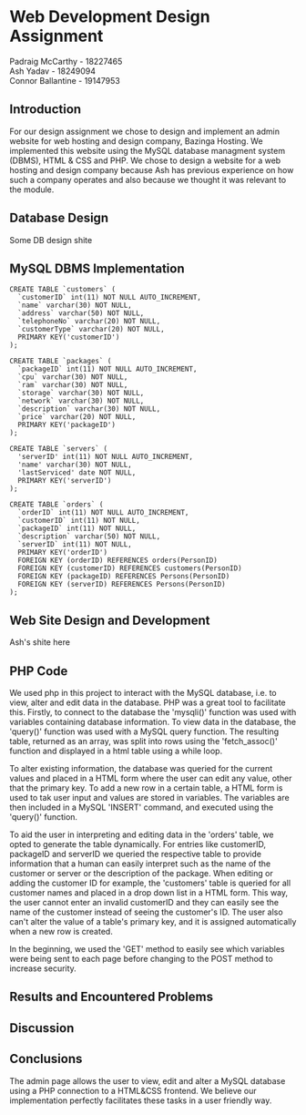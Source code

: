 # Web Development Design Assignment
Padraig McCarthy - 18227465\
Ash Yadav - 18249094\
Connor Ballantine - 19147953

## Introduction
For our design assignment we chose to design and implement an admin website for web hosting and design company, Bazinga Hosting. We implemented this website using the MySQL database managment system (DBMS), HTML & CSS and PHP. We chose to design a website for a web hosting and design company because Ash has previous experience on how such a company operates and also because we thought it was relevant to the module.

## Database Design
Some DB design shite

## MySQL DBMS Implementation
```mysql
CREATE TABLE `customers` (
  `customerID` int(11) NOT NULL AUTO_INCREMENT,
  `name` varchar(30) NOT NULL,
  `address` varchar(50) NOT NULL,
  `telephoneNo` varchar(20) NOT NULL,
  `customerType` varchar(20) NOT NULL,
  PRIMARY KEY('customerID')
);

CREATE TABLE `packages` (
  `packageID` int(11) NOT NULL AUTO_INCREMENT,
  `cpu` varchar(30) NOT NULL,
  `ram` varchar(30) NOT NULL,
  `storage` varchar(30) NOT NULL,
  `network` varchar(30) NOT NULL,
  `description` varchar(30) NOT NULL,
  `price` varchar(20) NOT NULL,
  PRIMARY KEY('packageID')
);

CREATE TABLE `servers` (
  'serverID' int(11) NOT NULL AUTO_INCREMENT,
  'name' varchar(30) NOT NULL,
  'lastServiced' date NOT NULL,
  PRIMARY KEY('serverID')
);

CREATE TABLE `orders` (
  `orderID` int(11) NOT NULL AUTO_INCREMENT,
  `customerID` int(11) NOT NULL,
  `packageID` int(11) NOT NULL,
  `description` varchar(50) NOT NULL,
  `serverID` int(11) NOT NULL,
  PRIMARY KEY('orderID')
  FOREIGN KEY (orderID) REFERENCES orders(PersonID)
  FOREIGN KEY (customerID) REFERENCES customers(PersonID)
  FOREIGN KEY (packageID) REFERENCES Persons(PersonID)
  FOREIGN KEY (serverID) REFERENCES Persons(PersonID)
);
```

## Web Site Design and Development
Ash's shite here

## PHP Code
We used php in this project to interact with the MySQL database, i.e. to view, alter and edit data in the database. PHP was a great tool to facilitate this. Firstly, to connect to the database the 'mysqli()' function was used with variables containing database information. To view data in the database, the 'query()' function was used with a MySQL query function. The resulting table, returned as an array, was split into rows using the 'fetch_assoc()' function and displayed in a html table using a while loop.

To alter existing information, the database was queried for the current values and placed in a HTML form where the user can edit any value, other that the primary key. To add a new row in a certain table, a HTML form is used to tak user input and values are stored in variables. The variables are then included in a MySQL 'INSERT' command, and executed using the 'query()' function.

To aid the user in interpreting and editing data in the 'orders' table, we opted to generate the table dynamically. For entries like customerID, packageID and serverID we queried the respective table to provide information that a human can easily interpret such as the name of the customer or server or the description of the package. When editing or adding the customer ID for example, the 'customers' table is queried for all customer names and placed in a drop down list in a HTML form. This way, the user cannot enter an invalid customerID and they can easily see the name of the customer instead of seeing the customer's ID. The user also can't alter the value of a table's primary key, and it is assigned automatically when a new row is created.

In the beginning, we used the 'GET' method to easily see which variables were being sent to each page before changing to the POST method to increase security.

## Results and Encountered Problems

## Discussion

## Conclusions
The admin page allows the user to view, edit and alter a MySQL database using a PHP connection to a HTML&CSS frontend. We believe our implementation perfectly facilitates these tasks in a user friendly way.
